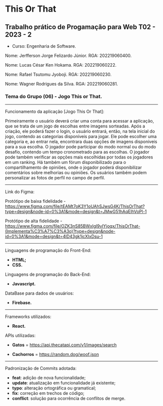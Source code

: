 # This Or That

## Trabalho prático de Progamação para Web T02 - 2023 - 2

- Curso: Engenharia de Software.

Nome: Jerfferson Jorge Felizardo Júnior.
RGA: 202219060400. 


Nome: Lucas César Ken Hokama.
RGA: 202219060222.


Nome: Rafael Tsutomu Jyoboji.
RGA: 202219060230.


Nome: Wagner Rodrigues da Silva.
RGA: 202219060281.

### Tema do Grupo (06) - Jogo This or That.
---------------------------------------------------------------------------------------------------------------------------------------------------------------------------------------------------------------

Funcionamento da aplicação [Jogo This Or That]:

Primeiramente o usuário deverá criar uma conta para acessar a aplicação, que se trata de um jogo de escolhas entre imagens sorteadas. Após a criação, ele poderá fazer o login, o usuário entrará, então, na tela inicial do jogo, contendo as categorias disponíveis para jogar. Ele pode escolher uma categoria e, ao entrar nela, encontrara duas opções de imagens disponíveis para a sua escolha. O jogador pode participar do modo normal ou do modo desafio, contendo um tempo cronometrado para as escolhas. O jogador pode também verificar as opções mais escolhidas por todas os jogadores em um ranking. Há também um fórum disponibilizado para o compartilhamento de opiniões, onde o jogador poderá disponibilizar comentários sobre melhorias ou opiniões. Os usuários também podem personalizar as fotos de perfil no campo de perfil.

---------------------------------------------------------------------------------------------------------------------------------------------------------------------------------------------------------------
Link do Figma:

Protótipo de baixa fidelidade - https://www.figma.com/file/tEAMt7oK3Y1oUAhSJwsG4K/ThisOrThat?type=design&node-id=0%3A1&mode=design&t=JMwG51hAqEIhVoPl-1


Protótipo de alta fidelidade - https://www.figma.com/file/OZK3nS85BWxIgl9vIYjoqx/ThisOrThat-(Implementa%C3%A7%C3%A3o)?type=design&node-id=0%3A1&mode=design&t=4lD43gk1jcXIxDsu-1

---------------------------------------------------------------------------------------------------------------------------------------------------------------------------------------------------------------
Linguagens de programação do Front-End:
- **HTML;**
- **CSS.**

Linguagens de programação do Back-End:
- **Javascript.**

DataBase para dados de usuários: 
- **Firebase.**

---------------------------------------------------------------------------------------------------------------------------------------------------------------------------------------------------------------
Frameworks utilizados:
- **React.**

APIs utilizadas:

- **Gatos** = https://api.thecatapi.com/v1/images/search

- **Cachorros** = https://random.dog/woof.json
---------------------------------------------------------------------------------------------------------------------------------------------------------------------------------------------------------------
Padronização de Commits adotada:

- **feat**: adição de nova funcionalidade;
- **update**: atualização em funcionalidade já existente;
- **typo**: alteração ortográfica ou gramatical;
- **fix**: correção em trechos de código;
- **conflict**: solução para ocorrência de conflitos de merge.
